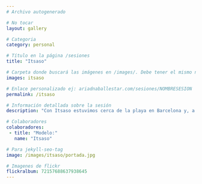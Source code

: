 ```yaml
---
# Archivo autogenerado

# No tocar
layout: gallery

# Categoria
category: personal

# Título en la página /sesiones
title: "Itsaso"

# Carpeta donde buscará las imágenes en /images/. Debe tener el mismo nombre y sin espacios
images: itsaso

# Enlace personalizado ej: ariadnaballestar.com/sesiones/NOMBRESESION
permalink: /itsaso

# Información detallada sobre la sesión
description: "Con Itsaso estuvimos cerca de la playa en Barcelona y, a pesar de ser Octubre, había muchísima gente. Pasamos una mañana entretenida y con buenos resultados. ¡Espero que os guste!"

# Colaboradores
colaboradores:
 - title: "Modelo:"
   name: "Itsaso"

# Para jekyll-seo-tag
image: /images/itsaso/portada.jpg

# Imagenes de flickr
flickralbum: 72157688637938645
---
```

